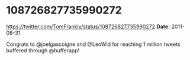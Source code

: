 # 108726827735990272
https://twitter.com/TomFrankly/status/108726827735990272
**Date:** 2011-08-31

Congrats to @joelgascoigne and @LeoWid for reaching 1 million tweets buffered through @bufferapp!
